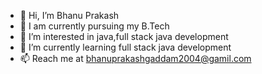 - 👋 Hi, I’m Bhanu Prakash
- 📖 I am currently pursuing my B.Tech
- 👀 I’m interested in java,full stack java development
- 🌱 I’m currently learning full stack java development
- 📫 Reach me at bhanuprakashgaddam2004@gamil.com

<!---
Bhanuprakash7854/Bhanuprakash7854 is a ✨ special ✨ repository because its `README.md` (this file) appears on your GitHub profile.
You can click the Preview link to take a look at your changes.
--->
